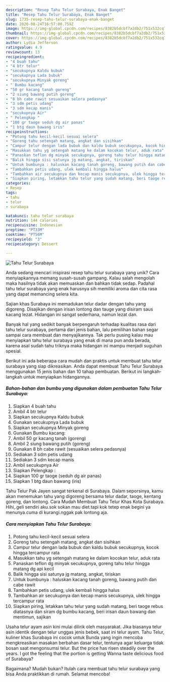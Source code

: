 ```yaml
---
description: "Resep Tahu Telur Surabaya, Enak Banget"
title: "Resep Tahu Telur Surabaya, Enak Banget"
slug: 1735-resep-tahu-telur-surabaya-enak-banget
date: 2020-08-24T16:57:00.759Z
image: https://img-global.cpcdn.com/recipes/8382b5dcbf7a2db2/751x532cq70/tahu-telur-surabaya-foto-resep-utama.jpg
thumbnail: https://img-global.cpcdn.com/recipes/8382b5dcbf7a2db2/751x532cq70/tahu-telur-surabaya-foto-resep-utama.jpg
cover: https://img-global.cpcdn.com/recipes/8382b5dcbf7a2db2/751x532cq70/tahu-telur-surabaya-foto-resep-utama.jpg
author: Lydia Jefferson
ratingvalue: 4.9
reviewcount: 13
recipeingredient:
- "4 buah tahu"
- "4 btr telur"
- "secukupnya Kaldu bubuk"
- "secukupnya Lada bubuk"
- "secukupnya Minyak goreng"
- " Bumbu kacang"
- "50 gr kacang tanah goreng"
- "2 siung bawang putih goreng"
- "8 bh cabe rawit sesuaikan selera pedasnya"
- "3 sdm petis udang"
- "3 sdm kecap manis"
- "secukupnya Air"
- " Pelengkap "
- "100 gr taoge seduh dg air panas"
- "1 btg daun bawang iris"
recipeinstructions:
- "Potong tahu kecil-kecil sesuai selera"
- "Goreng tahu setengah matang, angkat dan sisihkan"
- "Campur telur dengan lada bubuk dan kaldu bubuk secukupnya, kocok hingga tercampur rata"
- "Masukkan tahu yg setengah matang ke dalam kocokan telur, aduk rata"
- "Panaskan teflon dg minyak secukupnya, goreng tahu telur hingga matang dg api kecil"
- "Balik hingga sisi satunya jg matang, angkat, tiriskan"
- "Untuk bumbunya : haluskan kacang tanah goreng, bawang putih dan cabe rawit"
- "Tambahkan petis udang, ulek kembali hingga halus"
- "Tambahkan air secukupnya dan kecap manis secukupnya, ulek hingga tercampur rata"
- "Siapkan piring, letakkan tahu telur yang sudah matang, beri taoge rebus diatasnya dan siram dg bumbu kacang, beri irisan daun bawang dan mentimun, sajikan"
categories:
- Resep
tags:
- tahu
- telur
- surabaya

katakunci: tahu telur surabaya 
nutrition: 144 calories
recipecuisine: Indonesian
preptime: "PT33M"
cooktime: "PT56M"
recipeyield: "3"
recipecategory: Dessert

---
```



![Tahu Telur Surabaya](https://img-global.cpcdn.com/recipes/8382b5dcbf7a2db2/751x532cq70/tahu-telur-surabaya-foto-resep-utama.jpg)

Anda sedang mencari inspirasi resep tahu telur surabaya yang unik? Cara menyiapkannya memang susah-susah gampang. Kalau salah mengolah maka hasilnya tidak akan memuaskan dan bahkan tidak sedap. Padahal tahu telur surabaya yang enak harusnya sih memiliki aroma dan cita rasa yang dapat memancing selera kita.

Sajian khas Surabaya ini memadukan telur dadar dengan tahu yang digoreng. Disajikan dengan irisan lontong dan tauge yang disiram saus kacang lezat. Hidangan ini sangat sederhana, namun lezat dan.

Banyak hal yang sedikit banyak berpengaruh terhadap kualitas rasa dari tahu telur surabaya, pertama dari jenis bahan, lalu pemilihan bahan segar sampai cara membuat dan menyajikannya. Tak perlu pusing kalau mau menyiapkan tahu telur surabaya yang enak di mana pun anda berada, karena asal sudah tahu triknya maka hidangan ini mampu menjadi suguhan spesial.


Berikut ini ada beberapa cara mudah dan praktis untuk membuat tahu telur surabaya yang siap dikreasikan. Anda dapat membuat Tahu Telur Surabaya menggunakan 15 jenis bahan dan 10 tahap pembuatan. Berikut ini langkah-langkah untuk menyiapkan hidangannya.

<!--inarticleads1-->

##### Bahan-bahan dan bumbu yang digunakan dalam pembuatan Tahu Telur Surabaya:

1. Siapkan 4 buah tahu
1. Ambil 4 btr telur
1. Siapkan secukupnya Kaldu bubuk
1. Gunakan secukupnya Lada bubuk
1. Siapkan secukupnya Minyak goreng
1. Gunakan  Bumbu kacang:
1. Ambil 50 gr kacang tanah (goreng)
1. Ambil 2 siung bawang putih (goreng)
1. Gunakan 8 bh cabe rawit (sesuaikan selera pedasnya)
1. Sediakan 3 sdm petis udang
1. Sediakan 3 sdm kecap manis
1. Ambil secukupnya Air
1. Siapkan  Pelengkap :
1. Siapkan 100 gr taoge (seduh dg air panas)
1. Siapkan 1 btg daun bawang (iris)


Tahu Telur Pak Jayen sangat terkenal di Surabaya. Dalam seporsinya, kamu akan menemukan tahu yang digoreng bersama telur dadar, taoge, kentang goreng, dan lontong. Cara Mudah Membuat Tahu Telur Khas Kota Surabaya. Hihi,.geli sendiri aku.sok sokan mau diet.tapi kok tetep enak begini ya menunya.cuma di kurangi.nggak pak lontong aja. 

<!--inarticleads2-->

##### Cara menyiapkan Tahu Telur Surabaya:

1. Potong tahu kecil-kecil sesuai selera
1. Goreng tahu setengah matang, angkat dan sisihkan
1. Campur telur dengan lada bubuk dan kaldu bubuk secukupnya, kocok hingga tercampur rata
1. Masukkan tahu yg setengah matang ke dalam kocokan telur, aduk rata
1. Panaskan teflon dg minyak secukupnya, goreng tahu telur hingga matang dg api kecil
1. Balik hingga sisi satunya jg matang, angkat, tiriskan
1. Untuk bumbunya : haluskan kacang tanah goreng, bawang putih dan cabe rawit
1. Tambahkan petis udang, ulek kembali hingga halus
1. Tambahkan air secukupnya dan kecap manis secukupnya, ulek hingga tercampur rata
1. Siapkan piring, letakkan tahu telur yang sudah matang, beri taoge rebus diatasnya dan siram dg bumbu kacang, beri irisan daun bawang dan mentimun, sajikan


Usaha telur ayam asin kini mulai dilirik oleh masyarakat. Jika biasanya telur asin identik dengan telur unggas jenis bebek, saat ini telur ayam. Tahu Telur, kuliner khas Surabaya ini cocok untuk Bunda yang ingin mencoba mengkreasikan masakan berbahan dasar telur, tentunya agar keluarga tidak bosan saat mengonsumsi telur. But the price has risen steadily over the years. I got the feeling that the portion is getting Wanna taste delicious food of Surabaya? 

Bagaimana? Mudah bukan? Itulah cara membuat tahu telur surabaya yang bisa Anda praktikkan di rumah. Selamat mencoba!
